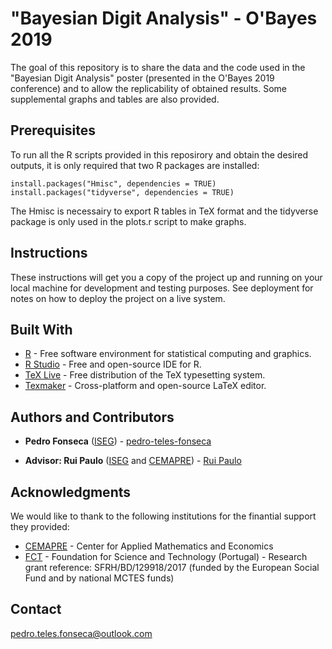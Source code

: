 # "Bayesian Digit Analysis" - O'Bayes 2019 

The goal of this repository is to share the data and the code used in the "Bayesian Digit Analysis" poster (presented in the O'Bayes 2019 conference) and to allow the replicability of obtained results. Some supplemental graphs and tables are also provided.  

## Prerequisites

To run all the R scripts provided in this reposirory and obtain the desired outputs, it is only required that two R packages are installed:

```
install.packages("Hmisc", dependencies = TRUE)
install.packages("tidyverse", dependencies = TRUE) 
```

The Hmisc is necessairy to export R tables in TeX format and the tidyverse package is only used in the plots.r script to make graphs.

## Instructions

These instructions will get you a copy of the project up and running on your local machine for development and testing purposes. See deployment for notes on how to deploy the project on a live system.


## Built With

* [R](https://www.r-project.org) - Free software environment for statistical computing and graphics.
* [R Studio](https://www.rstudio.com) - Free and open-source IDE for R.
* [TeX Live](https://www.tug.org/texlive/) - Free distribution of the TeX typesetting system.
* [Texmaker](https://www.xm1math.net/texmaker/) - Cross-platform and open-source LaTeX editor.

## Authors and Contributors

* **Pedro Fonseca** ([ISEG](https://www.iseg.ulisboa.pt/aquila/instituicao/ISEG/)) - [pedro-teles-fonseca](https://github.com/pedro-teles-fonseca) 

* **Advisor: Rui Paulo** ([ISEG](https://www.iseg.ulisboa.pt/aquila/instituicao/ISEG/) and [CEMAPRE](https://cemapre.iseg.ulisboa.pt)) - [Rui Paulo](https://www.iseg.ulisboa.pt/aquila/homepage/rui)

## Acknowledgments

We would like to thank to the following institutions for the finantial support they provided:

* [CEMAPRE](https://cemapre.iseg.ulisboa.pt) - Center for Applied Mathematics and Economics
* [FCT](https://www.fct.pt/index.phtml.en) - Foundation for Science and Technology (Portugal) - Research grant reference: SFRH/BD/129918/2017 (funded by the European Social Fund and by national MCTES funds)

## Contact

pedro.teles.fonseca@outlook.com



